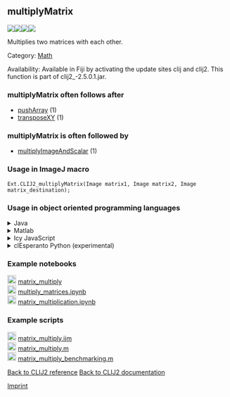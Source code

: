 ## multiplyMatrix
<img src="images/mini_empty_logo.png"/><img src="images/mini_clij2_logo.png"/><img src="images/mini_clijx_logo.png"/><img src="images/mini_cle_logo.png"/>

Multiplies two matrices with each other.

Category: [Math](https://clij.github.io/clij2-docs/reference__math)

Availability: Available in Fiji by activating the update sites clij and clij2.
This function is part of clij2_-2.5.0.1.jar.

### multiplyMatrix often follows after
* <a href="reference_pushArray">pushArray</a> (1)
* <a href="reference_transposeXY">transposeXY</a> (1)


### multiplyMatrix is often followed by
* <a href="reference_multiplyImageAndScalar">multiplyImageAndScalar</a> (1)


### Usage in ImageJ macro
```
Ext.CLIJ2_multiplyMatrix(Image matrix1, Image matrix2, Image matrix_destination);
```


### Usage in object oriented programming languages



<details>

<summary>
Java
</summary>
<pre class="highlight">// init CLIJ and GPU
import net.haesleinhuepf.clij2.CLIJ2;
import net.haesleinhuepf.clij.clearcl.ClearCLBuffer;
CLIJ2 clij2 = CLIJ2.getInstance();

// get input parameters
ClearCLBuffer matrix1 = clij2.push(matrix1ImagePlus);
ClearCLBuffer matrix2 = clij2.push(matrix2ImagePlus);
matrix_destination = clij2.create(matrix1);
</pre>

<pre class="highlight">
// Execute operation on GPU
clij2.multiplyMatrix(matrix1, matrix2, matrix_destination);
</pre>

<pre class="highlight">
// show result
matrix_destinationImagePlus = clij2.pull(matrix_destination);
matrix_destinationImagePlus.show();

// cleanup memory on GPU
clij2.release(matrix1);
clij2.release(matrix2);
clij2.release(matrix_destination);
</pre>

</details>



<details>

<summary>
Matlab
</summary>
<pre class="highlight">% init CLIJ and GPU
clij2 = init_clatlab();

% get input parameters
matrix1 = clij2.pushMat(matrix1_matrix);
matrix2 = clij2.pushMat(matrix2_matrix);
matrix_destination = clij2.create(matrix1);
</pre>

<pre class="highlight">
% Execute operation on GPU
clij2.multiplyMatrix(matrix1, matrix2, matrix_destination);
</pre>

<pre class="highlight">
% show result
matrix_destination = clij2.pullMat(matrix_destination)

% cleanup memory on GPU
clij2.release(matrix1);
clij2.release(matrix2);
clij2.release(matrix_destination);
</pre>

</details>



<details>

<summary>
Icy JavaScript
</summary>
<pre class="highlight">// init CLIJ and GPU
importClass(net.haesleinhuepf.clicy.CLICY);
importClass(Packages.icy.main.Icy);

clij2 = CLICY.getInstance();

// get input parameters
matrix1_sequence = getSequence();
matrix1 = clij2.pushSequence(matrix1_sequence);
matrix2_sequence = getSequence();
matrix2 = clij2.pushSequence(matrix2_sequence);
matrix_destination = clij2.create(matrix1);
</pre>

<pre class="highlight">
// Execute operation on GPU
clij2.multiplyMatrix(matrix1, matrix2, matrix_destination);
</pre>

<pre class="highlight">
// show result
matrix_destination_sequence = clij2.pullSequence(matrix_destination)
Icy.addSequence(matrix_destination_sequence);
// cleanup memory on GPU
clij2.release(matrix1);
clij2.release(matrix2);
clij2.release(matrix_destination);
</pre>

</details>



<details>

<summary>
clEsperanto Python (experimental)
</summary>
<pre class="highlight">import pyclesperanto_prototype as cle

cle.multiply_matrix(matrix1, matrix2, matrix_destination)

</pre>



</details>





### Example notebooks
<a href="https://clij.github.io/clij2-docs/md/matrix_multiply"><img src="images/language_macro.png" height="20"/></a> [matrix_multiply](https://clij.github.io/clij2-docs/md/matrix_multiply)  
<a href="https://github.com/clEsperanto/pyclesperanto_prototype/tree/master/demo/basics/multiply_matrices.ipynb"><img src="images/language_python.png" height="20"/></a> [multiply_matrices.ipynb](https://github.com/clEsperanto/pyclesperanto_prototype/tree/master/demo/basics/multiply_matrices.ipynb)  
<a href="https://github.com/clEsperanto/pyclesperanto_prototype/tree/master/benchmarks/matrix_multiplication.ipynb"><img src="images/language_python.png" height="20"/></a> [matrix_multiplication.ipynb](https://github.com/clEsperanto/pyclesperanto_prototype/tree/master/benchmarks/matrix_multiplication.ipynb)  




### Example scripts
<a href="https://github.com/clij/clij2-docs/blob/master/src/main/macro/matrix_multiply.ijm"><img src="images/language_macro.png" height="20"/></a> [matrix_multiply.ijm](https://github.com/clij/clij2-docs/blob/master/src/main/macro/matrix_multiply.ijm)  
<a href="https://github.com/clij/clatlab/blob/master/src/main/matlab/matrix_multiply.m"><img src="images/language_matlab.png" height="20"/></a> [matrix_multiply.m](https://github.com/clij/clatlab/blob/master/src/main/matlab/matrix_multiply.m)  
<a href="https://github.com/clij/clatlab/blob/master/src/main/matlab/matrix_multiply_benchmarking.m"><img src="images/language_matlab.png" height="20"/></a> [matrix_multiply_benchmarking.m](https://github.com/clij/clatlab/blob/master/src/main/matlab/matrix_multiply_benchmarking.m)  


[Back to CLIJ2 reference](https://clij.github.io/clij2-docs/reference)
[Back to CLIJ2 documentation](https://clij.github.io/clij2-docs)

[Imprint](https://clij.github.io/imprint)

